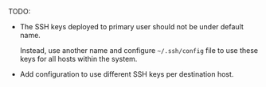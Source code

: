
TODO:
*   The SSH keys deployed to primary user should not be under default name.

    Instead, use another name and configure `~/.ssh/config` file to use these
    keys for all hosts within the system. 

*   Add configuration to use different SSH keys per destination host.


